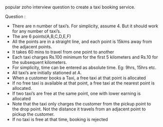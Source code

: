 popular zoho interview question to create a taxi booking service.

Question : 
- There are n number of taxi’s. For simplicity, assume 4. But it should work for any number of taxi’s.
- The are 6 points(A,B,C,D,E,F)
- All the points are in a straight line, and each point is 15kms away from the adjacent points.
- It takes 60 mins to travel from one point to another
- Each taxi charges Rs.100 minimum for the first 5 kilometers and Rs.10 for the subsequent kilometers.
- For simplicity, time can be entered as absolute time. Eg: 9hrs, 15hrs etc.
- All taxi’s are initially stationed at A.
- When a customer books a Taxi, a free taxi at that point is allocated
- If no free taxi is available at that point, a free taxi at the nearest point is allocated.
- If two taxi’s are free at the same point, one with lower earning is allocated
- Note that the taxi only charges the customer from the pickup point to the drop point. Not the distance it travels from an adjacent point to pickup the customer.
- If no taxi is free at that time, booking is rejected
